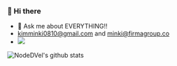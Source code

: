 
### 👋 Hi there

- 💬 Ask me about EVERYTHING!!
- kimminki0810@gmail.com and minki@firmagroup.co
- ![](https://komarev.com/ghpvc/?username=NodeDVel&color=blue) 

![NodeDVel's github stats](https://github-readme-stats.vercel.app/api?username=NodeDVel&show_icons=true&theme=radical)

<!--
**NodeDVel/NodeDVel** is a ✨ _special_ ✨ repository because its `README.md` (this file) appears on your GitHub profile.

Here are some ideas to get you started:

- 🔭 I’m currently working on ...
- 🌱 I’m currently learning ...
- 👯 I’m looking to collaborate on ...
- 🤔 I’m looking for help with ...a
- 💬 Ask me about ...
- 📫 How to reach me: ...
- 😄 Pronouns: ...
- ⚡ Fun fact: ...
-->
